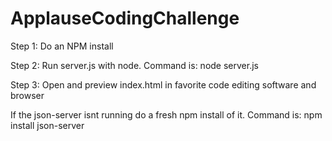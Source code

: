 # ApplauseCodingChallenge

Step 1: Do an NPM install

Step 2: Run server.js with node. Command is: node server.js

Step 3: Open and preview index.html in favorite code editing software and browser

If the json-server isnt running do a fresh npm install of it. Command is: npm install json-server
